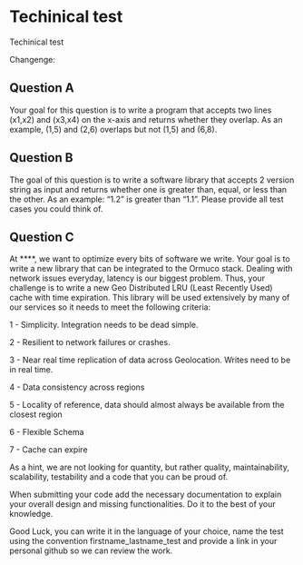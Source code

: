 # Techinical test
Techinical test

Changenge:

## Question A

Your goal for this question is to write a program that accepts two lines (x1,x2) and (x3,x4) on the x-axis and returns whether they overlap. As an example, (1,5) and (2,6) overlaps but not (1,5) and (6,8).

## Question B

The goal of this question is to write a software library that accepts 2 version string as input and returns whether one is greater than, equal, or less than the other. As an example: “1.2” is greater than “1.1”. Please provide all test cases you could think of.

## Question C

At ****, we want to optimize every bits of software we write. Your goal is to write a new library that can be integrated to the Ormuco stack. Dealing with network issues everyday, latency is our biggest problem. Thus, your challenge is to write a new Geo Distributed LRU (Least Recently Used) cache with time expiration. This library will be used extensively by many of our services so it needs to meet the following criteria:

1 - Simplicity. Integration needs to be dead simple.

2 - Resilient to network failures or crashes.

3 - Near real time replication of data across Geolocation. Writes need to be in real time.

4 - Data consistency across regions

5 - Locality of reference, data should almost always be available from the closest region

6 - Flexible Schema

7 - Cache can expire

As a hint, we are not looking for quantity, but rather quality, maintainability, scalability, testability and a code that you can be proud of.

When submitting your code add the necessary documentation to explain your overall design and missing functionalities. Do it to the best of your knowledge.

Good Luck, you can write it in the language of your choice, name the test using the convention firstname_lastname_test and provide a link in your personal github so we can review the work.
